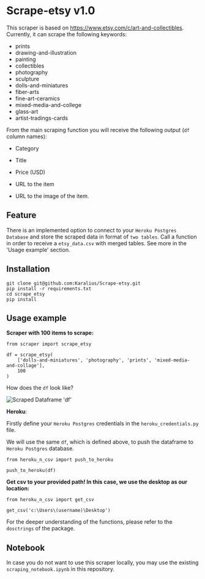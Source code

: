 # Scrape-etsy v1.0

This scraper is based on https://www.etsy.com/c/art-and-collectibles. Currently, it can scrape the following keywords:
* prints
* drawing-and-illustration
* painting
* collectibles
* photography
* sculpture
* dolls-and-miniatures
* fiber-arts
* fine-art-ceramics
* mixed-media-and-college
* glass-art
* artist-tradings-cards

From the main scraping function you will receive the following output (```df``` column names):
* Category

* Title

* Price (USD)

* URL to the item

* URL to the image of the item.

## Feature
There is an implemented option to connect to your ```Heroku Postgres Database``` and store the scraped data in format of ```two tables```.
Call a function in order to receive a ```etsy_data.csv``` with merged tables. See more in the 'Usage example' section.

## Installation
```
git clone git@github.com:Karalius/Scrape-etsy.git
pip install -r requirements.txt
cd scrape_etsy
pip install
```

## Usage example
**Scraper with 100 items to scrape:**
```
from scraper import scrape_etsy

df = scrape_etsy(
    ['dolls-and-miniatures', 'photography', 'prints', 'mixed-media-and-collage'],
    100
)
```
How does the ```df``` look like?

![Scraped Dataframe 'df'](https://i.imgur.com/iW0EWHm.jpg)

**Heroku**:

Firstly define your ```Heroku Postgres``` credentials in the ```heroku_credentials.py``` file.

We will use the same ```df```, which is defined above, to push the dataframe to ```Heroku Postgres``` database.
```
from heroku_n_csv import push_to_heroku

push_to_heroku(df)
```

**Get csv to your provided path! In this case, we use the desktop as our location:**
```
from heroku_n_csv import get_csv

get_csv('c:\Users\(username)\Desktop')
```

For the deeper understanding of the functions, please refer to the ```dosctrings``` of the package.

## Notebook

In case you do not want to use this scraper locally, you may use the existing ```scraping_notebook.ipynb``` in this repository.







